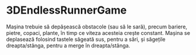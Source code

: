 # 3DEndlessRunnerGame

Mașina trebuie să depășească obstacole (sau să le sară), precum bariere, pietre, copaci, plante, în timp ce viteza acesteia crește constant. Mașina se deplasează folosind tastele săgeată sus, pentru a sări, și săgețile dreapta/stânga, pentru a merge în dreapta/stânga. 
